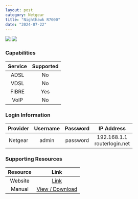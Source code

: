 ```yaml
---
layout: post
category: Netgear
title: "Nighthawk R7000"
date: "2024-07-22"
---
```

<img src="https://www.netgear.com/cid/fit/1024x633/to/jpg/https/www.netgear.com/media/B1_r7000_32_tcm148-139331.png" class="modem_image">
<img src="https://www.netgear.com/cid/fit/1024x633/to/jpg/https/www.netgear.com/media/R7000_productcarousel_3_tcm148-96545.png" class="modem_image">

### Capabilities

| Service | Supported |
| :-: | :-: |
| ADSL | No |
| VDSL | No |
| FIBRE | Yes |
| VoIP | No |

### Login Information

| Provider | Username | Password | IP Address |
| :-: | :-: | :-: | :-: |
| Netgear | admin | password | 192.168.1.1<br>routerlogin.net |

### Supporting Resources

| Resource | Link |
| :-: | :-: |
| Website | [Link](https://www.netgear.com/home/wifi/routers/r7000/) |
| Manual | [View / Download](https://www.downloads.netgear.com/files/GDC/R7000/R7000_UM.pdf) |
